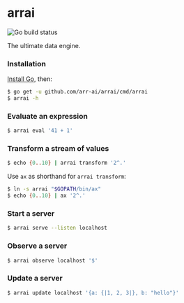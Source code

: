 # arrai

![Go build status](https://github.com/arr-ai/arrai/workflows/Go/badge.svg)

The ultimate data engine.

### Installation

[Install Go](https://golang.org/doc/install), then:

```bash
$ go get -u github.com/arr-ai/arrai/cmd/arrai
$ arrai -h
```

### Evaluate an expression

```bash
$ arrai eval '41 + 1'
```

### Transform a stream of values

```bash
$ echo {0..10} | arrai transform '2^.'
```

Use `ax` as shorthand for `arrai transform`:

```bash
$ ln -s arrai "$GOPATH/bin/ax"
$ echo {0..10} | ax '2^.'
```

### Start a server

```bash
$ arrai serve --listen localhost
```

### Observe a server

```bash
$ arrai observe localhost '$'
```

### Update a server

```bash
$ arrai update localhost '{a: {|1, 2, 3|}, b: "hello"}'
```
